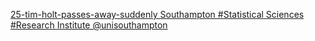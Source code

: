[25-tim-holt-passes-away-suddenly   Southampton #Statistical Sciences #Research Institute   @unisouthampton](https://qi.tc/qi/110741)